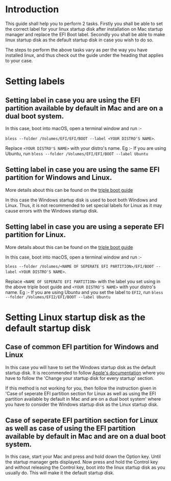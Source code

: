 # Introduction

This guide shall help you to perform 2 tasks. Firstly you shall be able to set the correct label for your linux startup disk after installation on Mac startup manager and replace the EFI Boot label. Secondly you shall be able to make linux startup disk as the default startup disk in case you wish to do so.

The steps to perform the above tasks vary as per the way you have installed linux, and thus check out the guide under the heading that applies to your case.

# Setting labels

## Setting label in case you are using the EFI partition available by default in Mac and are on a dual boot system.

In this case, boot into macOS, open a terminal window and run :-

  `bless --folder /Volumes/EFI/EFI/BOOT --label <YOUR DISTRO'S NAME>`. 

  Replace `<YOUR DISTRO'S NAME>` with your distro's name. Eg :- If you are using Ubuntu, run 
`bless --folder /Volumes/EFI/EFI/BOOT --label Ubuntu`

## Setting label in case you are using the same EFI partition for Windows and Linux.

More details about this can be found on the [triple boot guide](https://wiki.t2linux.org/guides/windows/)

In this case the Windows startup disk is used to boot both Windows and Linux. Thus, it is not recommended to set special labels for Linux as it may cause errors with the Windows startup disk.

## Setting label in case you are using a seperate EFI partition for Linux.

More details about this can be found on the [triple boot guide](https://wiki.t2linux.org/guides/windows/#using-seperate-efi-partitions)

In this case, boot into macOS, open a terminal window and run :-

`bless --folder /Volumes/<NAME OF SEPERATE EFI PARTITION>/EFI/BOOT --label <YOUR DISTRO'S NAME>`.

  Replace `<NAME OF SEPERATE EFI PARTITION>` with the label you set using in the above triple boot guide and `<YOUR DISTRO'S NAME>` with your distro's name. Eg :- If you are using Ubuntu and you set the label to `EFI2`, run 
`bless --folder /Volumes/EFI2/EFI/BOOT --label Ubuntu`

# Setting Linux startup disk as the default startup disk

## Case of common EFI partition for Windows and Linux

In this case you will have to set the Windows startup disk as the default startup disk. It is recommended to follow [Apple's documentation](https://support.apple.com/en-in/guide/mac-help/mchlp1034/mac) where you have to follow the 'Change your startup disk for every startup' section.

If this method is not working for you, then follow the instruction given in 'Case of seperate EFI partition section for Linux as well as using the EFI partition available by default in Mac and are on a dual boot system' where you have to consider the Windows startup disk as the Linux startup disk.

## Case of seperate EFI partition section for Linux as well as case of using the EFI partition available by default in Mac and are on a dual boot system.

In this case, start your Mac and press and hold down the Option key. Until the startup manager gets displayed. Now press and hold the Control key and without releasing the Control key, boot into the linux startup disk as you usually do. This will make it the default startup disk.
